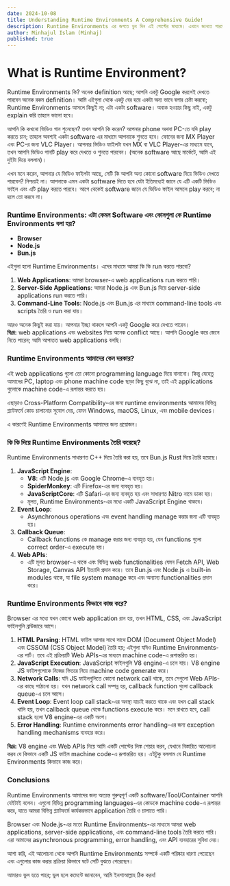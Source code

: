 ```yaml
---
date: 2024-10-08
title: Understanding Runtime Environments A Comprehensive Guide!
description: Runtime Environments এর জগতে ডুব দিন এই পোস্টের মাধ্যমে। এখানে জানতে পারবেন Runtime Environments কি, এগুলো কিভাবে কাজ করে, এবং কেন এগুলো বিভিন্ন প্ল্যাটফর্মে অ্যাপ্লিকেশন চালানোর জন্য গুরুত্বপূর্ণ। Runtime Environments এর মধ্যে কি কি উপাদান রয়েছে—যেমন JavaScript engines, event loops, এবং web APIs—এইসব কিভাবে একটি web application-কে আমরা PC বা phone-এ দেখতে পাই। আপনি যদি নতুন হয়ে থাকেন অথবা আগেরবার অনেকবার পড়েছেন কিন্তু পুরোপুরি বুঝতে পারছেন না, তাহলে এই পোস্টটি আপনার জন্য।
author: Minhajul Islam (Minhaj)
published: true
---
```


# What is Runtime Environment?

Runtime Environments কি? অনেক definition আছে; আপনি একটু Google করলেই দেখতে পারবেন অনেক রকম definition। আমি এইগুলা থেকে একটু বের হয়ে একটা অন্য ভাবে বলার চেষ্টা করবো; Runtime Environments আসলে কিছুই না; এটা একটা software। অবাক হওয়ার কিছু নাই, একটু explain করি তাহলে ভালো হবে।

আপনি কি কখনো ভিডিও গান শুনেছেন? তখন আপনি কি করেন? আপনার phone অথবা PC-তে যদি play করতে চান; তাহলে অবশ্যই একটা software এর মাধ্যমে আপনাকে শুনতে হবে। ফোনের জন্য MX Player এবং PC-র জন্য VLC Player। আপনার ভিডিও ফাইলটা যখন MX বা VLC Player-এর মাধ্যমে যাবে, তখন আপনি ভিডিও গানটি play করে দেখতে ও শুনতে পারবেন। (অনেক software আছে মার্কেটে, আমি এই দুইটা দিয়ে বললাম)।

এখন মনে করেন, আপনার যে ভিডিও ফাইলটা আছে, সেটি কি আপনি অন্য কোনো software দিয়ে ভিডিও দেখতে পারবেন? নিশ্চয়ই না। আপনাকে এমন একটা software দিতে হবে যেটা ইতিমধ্যেই জানে যে এটি একটি ভিডিও ফাইল এবং এটি play করতে পারবে। আগে থেকেই software জানে যে ভিডিও ফাইল আসলে play করবে; না হলে তো করবে না।

### Runtime Environments: এটা কেমন Software এবং কোনগুলা কে Runtime Environments বলা হয়?

- **Browser**
- **Node.js**
- **Bun.js**

এইগুলা হলো Runtime Environments। এদের মাধ্যমে আমরা কি কি run করতে পারবো?

1. **Web Applications**: আমরা browser-এ web applications run করতে পারি।
2. **Server-Side Applications**: আমরা Node.js এবং Bun.js দিয়ে server-side applications run করতে পারি।
3. **Command-Line Tools**: Node.js এবং Bun.js এর মাধ্যমে command-line tools এবং scripts তৈরি ও run করা যায়।

আরও অনেক কিছুই করা যায়। আপনার ইচ্ছা থাকলে আপনি একটু Google করে দেখতে পারেন।  
**বিঃদ্র:** web applications এবং websites নিয়ে অনেক conflict আছে। আপনি Google করে জেনে নিতে পারেন; আমি আপাতত web applications বলছি।

### Runtime Environments আমাদের কেন দরকার?

এই web applications গুলো তো কোনো programming language দিয়ে বানানো। কিন্তু যেহেতু আমাদের PC, laptop এবং phone machine code ছাড়া কিছু বুঝে না, তাই এই applications গুলোকে machine code-এ রূপান্তর করতে হয়।

এছাড়াও Cross-Platform Compatibility-এর জন্য runtime environments আমাদের বিভিন্ন প্ল্যাটফর্মে কোড চালানোর সুযোগ দেয়, যেমন Windows, macOS, Linux, এবং mobile devices।

এ কারণেই Runtime Environments আমাদের জন্য প্রয়োজন।

### কি কি দিয়ে Runtime Environments তৈরি করেছে?

Runtime Environments সাধারণত C++ দিয়ে তৈরি করা হয়, তবে Bun.js Rust দিয়ে তৈরি হয়েছে।

1. **JavaScript Engine**:
   - **V8**: এটি Node.js এবং Google Chrome-এ ব্যবহৃত হয়।
   - **SpiderMonkey**: এটি Firefox-এর জন্য ব্যবহৃত হয়।
   - **JavaScriptCore**: এটি Safari-এর জন্য ব্যবহৃত হয় এবং সাধারণত Nitro নামে ডাকা হয়।
   - মূলত, Runtime Environments-এর মধ্যে একটি JavaScript Engine থাকবে।
2. **Event Loop**:
   - Asynchronous operations এবং event handling manage করার জন্য এটি ব্যবহৃত হয়।
3. **Callback Queue**:
   - Callback functions কে manage করার জন্য ব্যবহৃত হয়, যেন functions গুলো correct order-এ execute হয়।
4. **Web APIs**:
   - এটি মূলত browser-এ থাকে এবং বিভিন্ন web functionalities যেমন Fetch API, Web Storage, Canvas API ইত্যাদি প্রদান করে। তবে Bun.js এবং Node.js এ built-in modules থাকে, যা file system manage করে এবং অন্যান্য functionalities প্রদান করে।

### Runtime Environments কিভাবে কাজ করে?

Browser এর মধ্যে যখন কোনো web application রান হয়, তখন HTML, CSS, এবং JavaScript ফাইলগুলি ব্রাউজারে আসে।

1. **HTML Parsing**: HTML ফাইল আসার সাথে সাথে DOM (Document Object Model) এবং CSSOM (CSS Object Model) তৈরি হয়; এইগুলা যদিও Runtime Environments-এর পার্ট। তবে এই প্রক্রিয়াটি Web APIs-এর মাধ্যমে machine code-এ রূপান্তরিত হয়।
2. **JavaScript Execution**: JavaScript ফাইলগুলি V8 engine-এ চলে যায়। V8 engine JS ফাইলগুলোকে নিজের ভিতরে নিয়ে machine code generate করে।
3. **Network Calls**: যদি JS ফাইলগুলিতে কোনো network call থাকে, তবে সেগুলো Web APIs-এর কাছে পাঠানো হয়। যখন network call সম্পন্ন হয়, callback function গুলো callback queue-এ চলে আসে।
4. **Event Loop**: Event loop call stack-এর অবস্থা যাচাই করতে থাকে এবং যখন call stack খালি হয়, তখন callback queue থেকে functions execute করে। মনে রাখতে হবে, call stack হলো V8 engine-এর একটি অংশ।
5. **Error Handling**: Runtime environments error handling-এর জন্য exception handling mechanisms ব্যবহার করে।

**বিঃদ্র:** V8 engine এবং Web APIs নিয়ে আমি একটি পোস্টের লিঙ্ক শেয়ার করব, যেখানে বিস্তারিত আলোচনা করব যে কিভাবে একটি JS ফাইল machine code-এ রূপান্তরিত হয়। এইটুকু বললাম যে Runtime Environments কিভাবে কাজ করে।

### Conclusions

Runtime Environments আমাদের জন্য অত্যন্ত গুরুত্বপূর্ণ একটি software/Tool/Container আপনি যেইটাই বলেন। এগুলো বিভিন্ন programming languages-এর কোডকে machine code-এ রূপান্তর করে, যাতে আমরা বিভিন্ন প্ল্যাটফর্মে কার্যকরভাবে application তৈরি ও চালাতে পারি।

Browser এবং Node.js-এর মতো Runtime Environments-এর মাধ্যমে আমরা web applications, server-side applications, এবং command-line tools তৈরি করতে পারি। এরা আমাদের asynchronous programming, error handling, এবং API ব্যবহারের সুবিধা দেয়।

আশা করি, এই আলোচনা থেকে আপনি Runtime Environments সম্পর্কে একটি পরিষ্কার ধারণা পেয়েছেন এবং এগুলোর কাজ করার প্রক্রিয়া কিভাবে ঘটে সেটি বুঝতে পেরেছেন।

আমারও ভুল হতে পারে; ভুল হলে কমেন্টে জানাবেন, আমি ইনশাআল্লাহ ঠিক করব!
